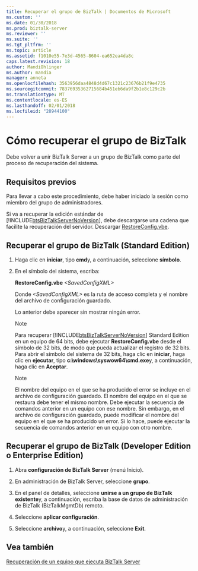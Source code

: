 ```yaml
---
title: Recuperar el grupo de BizTalk | Documentos de Microsoft
ms.custom: ''
ms.date: 01/30/2018
ms.prod: biztalk-server
ms.reviewer: ''
ms.suite: ''
ms.tgt_pltfrm: ''
ms.topic: article
ms.assetid: f1010e55-7e3d-4565-8604-ea652ea4da8c
caps.latest.revision: 18
author: MandiOhlinger
ms.author: mandia
manager: anneta
ms.openlocfilehash: 3563956daa4848d4d67c1321c23676b21f9e4735
ms.sourcegitcommit: 78376935362715684b451eb6da9f2b1e8c129c2b
ms.translationtype: MT
ms.contentlocale: es-ES
ms.lasthandoff: 02/01/2018
ms.locfileid: "28944100"
---
```

# <a name="how-to-recover-the-biztalk-group"></a>Cómo recuperar el grupo de BizTalk
Debe volver a unir BizTalk Server a un grupo de BizTalk como parte del proceso de recuperación del sistema.  
  
## <a name="prerequisites"></a>Requisitos previos  
 Para llevar a cabo este procedimiento, debe haber iniciado la sesión como miembro del grupo de administradores.  
  
 Si va a recuperar la edición estándar de [!INCLUDE[btsBizTalkServerNoVersion](../includes/btsbiztalkservernoversion-md.md)], debe descargarse una cadena que facilite la recuperación del servidor. Descargar [RestoreConfig.vbe](https://www.microsoft.com/download/details.aspx?id=7462).  
  
## <a name="recover-the-biztalk-group-standard-edition"></a>Recuperar el grupo de BizTalk (Standard Edition)  
  
1.  Haga clic en **iniciar**, tipo **cmd**y, a continuación, seleccione **símbolo**.  
  
2.  En el símbolo del sistema, escriba:  
  
     **RestoreConfig.vbe**  *\<SavedConfigXML\>*  
  
     Donde  *\<SavedConfigXML\>*  es la ruta de acceso completa y el nombre del archivo de configuración guardado.  
  
     Lo anterior debe aparecer sin mostrar ningún error.  
  
    > [!NOTE]
    >  Para recuperar [!INCLUDE[btsBizTalkServerNoVersion](../includes/btsbiztalkservernoversion-md.md)] Standard Edition en un equipo de 64 bits, debe ejecutar **RestoreConfig.vbe** desde el símbolo de 32 bits, de modo que pueda actualizar el registro de 32 bits. Para abrir el símbolo del sistema de 32 bits, haga clic en **iniciar**, haga clic en **ejecutar**, tipo **c:\windows\syswow64\cmd.exe**y, a continuación, haga clic en **Aceptar**.  
  
    > [!NOTE]
    >  El nombre del equipo en el que se ha producido el error se incluye en el archivo de configuración guardado. El nombre del equipo en el que se restaura debe tener el mismo nombre. Debe ejecutar la secuencia de comandos anterior en un equipo con ese nombre. Sin embargo, en el archivo de configuración guardado, puede modificar el nombre del equipo en el que se ha producido un error. Si lo hace, puede ejecutar la secuencia de comandos anterior en un equipo con otro nombre.  
  
## <a name="recover-the-biztalk-group-developer-edition-or-enterprise-edition"></a>Recuperar el grupo de BizTalk (Developer Edition o Enterprise Edition)  
  
1.  Abra **configuración de BizTalk Server** (menú Inicio).
  
2.  En administración de BizTalk Server, seleccione **grupo**.  
  
3.  En el panel de detalles, seleccione **unirse a un grupo de BizTalk existente**y, a continuación, escriba la base de datos de administración de BizTalk (BizTalkMgmtDb) remoto.  
  
4.  Seleccione **aplicar configuración**.  
  
5.  Seleccione **archivo**y, a continuación, seleccione **Exit**.  
  
## <a name="see-also"></a>Vea también  
 [Recuperación de un equipo que ejecuta BizTalk Server](../core/recovering-a-computer-running-biztalk-server.md)
